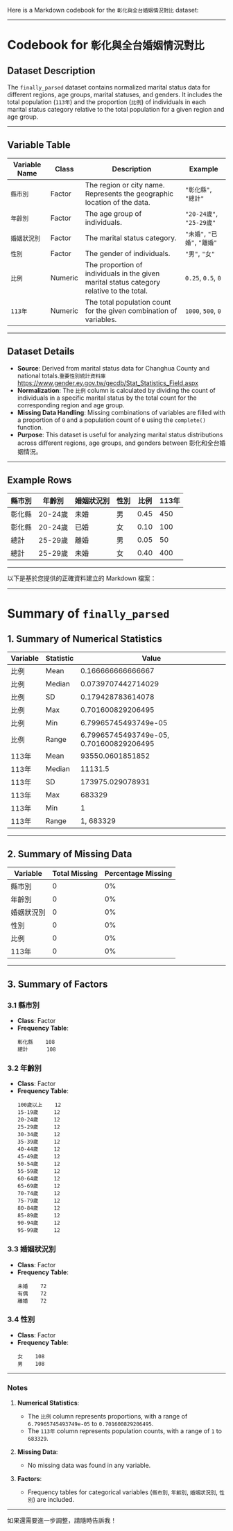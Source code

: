 Here is a Markdown codebook for the `彰化與全台婚姻情況對比` dataset:

---

# **Codebook for `彰化與全台婚姻情況對比`**

## **Dataset Description**
The `finally_parsed` dataset contains normalized marital status data for different regions, age groups, marital statuses, and genders. It includes the total population (`113年`) and the proportion (`比例`) of individuals in each marital status category relative to the total population for a given region and age group.

---

## **Variable Table**

| **Variable Name** | **Class**   | **Description**                                                                                 | **Example**                          |
|--------------------|-------------|-------------------------------------------------------------------------------------------------|--------------------------------------|
| `縣市別`           | Factor      | The region or city name. Represents the geographic location of the data.                       | `"彰化縣"`, `"總計"`                 |
| `年齡別`           | Factor      | The age group of individuals.                                                                 | `"20-24歲"`, `"25-29歲"`            |
| `婚姻狀況別`       | Factor      | The marital status category.                                                                  | `"未婚"`, `"已婚"`, `"離婚"`         |
| `性別`             | Factor      | The gender of individuals.                                                                    | `"男"`, `"女"`                       |
| `比例`             | Numeric     | The proportion of individuals in the given marital status category relative to the total.     | `0.25`, `0.5`, `0`                   |
| `113年`            | Numeric     | The total population count for the given combination of variables.                           | `1000`, `500`, `0`                   |

---

## **Dataset Details**
- **Source**: Derived from marital status data for Changhua County and national totals.`重要性別統計資料庫`https://www.gender.ey.gov.tw/gecdb/Stat_Statistics_Field.aspx 
- **Normalization**: The `比例` column is calculated by dividing the count of individuals in a specific marital status by the total count for the corresponding region and age group.
- **Missing Data Handling**: Missing combinations of variables are filled with a proportion of `0` and a population count of `0` using the `complete()` function.
- **Purpose**: This dataset is useful for analyzing marital status distributions across different regions, age groups, and genders between 彰化和全台婚姻情況。

---

## **Example Rows**

| 縣市別   | 年齡別     | 婚姻狀況別 | 性別 | 比例  | 113年 |
|----------|------------|------------|------|-------|-------|
| 彰化縣   | 20-24歲    | 未婚       | 男   | 0.45  | 450   |
| 彰化縣   | 20-24歲    | 已婚       | 女   | 0.10  | 100   |
| 總計     | 25-29歲    | 離婚       | 男   | 0.05  | 50    |
| 總計     | 25-29歲    | 未婚       | 女   | 0.40  | 400   |

---

以下是基於您提供的正確資料建立的 Markdown 檔案：

---

# **Summary of `finally_parsed`**

## **1. Summary of Numerical Statistics**

| **Variable** | **Statistic** | **Value**                                   |
|--------------|---------------|---------------------------------------------|
| 比例         | Mean          | 0.166666666666667                           |
| 比例         | Median        | 0.0739707442714029                          |
| 比例         | SD            | 0.179428783614078                           |
| 比例         | Max           | 0.701600829206495                           |
| 比例         | Min           | 6.79965745493749e-05                        |
| 比例         | Range         | 6.79965745493749e-05, 0.701600829206495     |
| 113年        | Mean          | 93550.0601851852                            |
| 113年        | Median        | 11131.5                                     |
| 113年        | SD            | 173975.029078931                            |
| 113年        | Max           | 683329                                      |
| 113年        | Min           | 1                                           |
| 113年        | Range         | 1, 683329                                   |

---

## **2. Summary of Missing Data**

| **Variable**   | **Total Missing** | **Percentage Missing** |
|----------------|-------------------|-------------------------|
| 縣市別         | 0                 | 0%                      |
| 年齡別         | 0                 | 0%                      |
| 婚姻狀況別     | 0                 | 0%                      |
| 性別           | 0                 | 0%                      |
| 比例           | 0                 | 0%                      |
| 113年          | 0                 | 0%                      |

---

## **3. Summary of Factors**

### **3.1 縣市別**
- **Class**: Factor
- **Frequency Table**:
  ```
  彰化縣    108
  總計      108
  ```

### **3.2 年齡別**
- **Class**: Factor
- **Frequency Table**:
  ```
  100歲以上    12
  15-19歲     12
  20-24歲     12
  25-29歲     12
  30-34歲     12
  35-39歲     12
  40-44歲     12
  45-49歲     12
  50-54歲     12
  55-59歲     12
  60-64歲     12
  65-69歲     12
  70-74歲     12
  75-79歲     12
  80-84歲     12
  85-89歲     12
  90-94歲     12
  95-99歲     12
  ```

### **3.3 婚姻狀況別**
- **Class**: Factor
- **Frequency Table**:
  ```
  未婚    72
  有偶    72
  離婚    72
  ```

### **3.4 性別**
- **Class**: Factor
- **Frequency Table**:
  ```
  女    108
  男    108
  ```

---

### **Notes**
1. **Numerical Statistics**:
   - The `比例` column represents proportions, with a range of `6.79965745493749e-05` to `0.701600829206495`.
   - The `113年` column represents population counts, with a range of `1` to `683329`.

2. **Missing Data**:
   - No missing data was found in any variable.

3. **Factors**:
   - Frequency tables for categorical variables (`縣市別`, `年齡別`, `婚姻狀況別`, `性別`) are included.

---

如果還需要進一步調整，請隨時告訴我！


